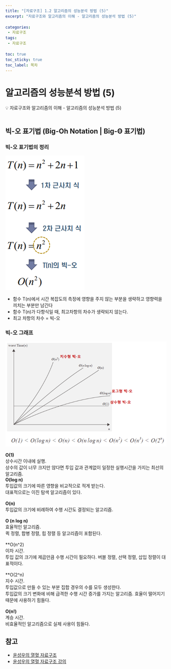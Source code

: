 ```yaml
---
title: "[자료구조] 1.2 알고리즘의 성능분석 방법 (5)"
excerpt: "자료구조와 알고리즘의 이해 - 알고리즘의 성능분석 방법 (5)"
 
categories:  
 - 자료구조
tags: 
 - 자료구조

toc: true
toc_sticky: true
toc_label: 목차
---
```

# 알고리즘의 성능분석 방법 (5)

<aside>
💡 자료구조와 알고리즘의 이해 -  알고리즘의 성능분석 방법 (5)
</aside>
<br>

## 빅-오 표기법 (Big-Oh Notation | Big-Θ 표기법)

### 빅-오 표기법의 정리

![빅오표기법정리 ](/assets/images/posts/data06.png)

- 함수 T(n)에서 시간 복잡도의 측정에 영향을 주지 않는 부분을 생략하고 영향력을 끼치는 부분만 남긴다
- 함수 T(n)가 다항식일 때, 최고차항의 차수가 생략되지 않는다.
- 최고 차항의 차수 = 빅-오

### 빅-오 그래프

![빅오그래프](/assets/images/posts/data06-2.png)

**O(1)** <br>
상수시간 이내에 실행. <br>
상수의 값이 너무 크지만 않다면 투입 값과 관계없이 일정한 실행시간을 가지는 최선의 알고리즘.
<br>
**O(log n)**<br>
투입값의 크기에 따른 영향을 비교적으로 적게 받는다. <br>
대표적으로는 이진 탐색 알고리즘이 있다.<br>
<br>
**O(n)**<br>
투입값의 크기에 비례하여 수행 시간도 결정되는 알고리즘. <br>
<br>
**O (n log n)**<br>
효율적인 알고리즘. <br>
퀵 정렬, 합병 정렬, 힙 정렬 등 알고리즘이 포함된다.<br>
<br>
**O(n^2) <br>
이차 시간. <br>
투입 값의 크기에 제곱만큼 수행 시간이 필요하다. 
버블 정렬, 선택 정렬, 삽입 정렬이 대표적이다.<br>
<br>
**O(2^n)<br>
지수 시간. <br>
투입값으로 만들 수 있는 부분 집합 경우의 수를 모두 생성한다. <br>
투입값의 크기 변화에 비해 급격한 수행 시간 증가를 가지는 알고리즘. 
효율이 떨어지기 때문에 사용하기 힘들다.<br>
<br>
**O(n!)** <br>
계승 시간. <br>
비효율적인 알고리즘으로 실제 사용이 힘들다.<br>


## 참고

- [윤성우의 열혈 자료구조](https://book.naver.com/bookdb/book_detail.nhn?bid=6809127) <br>
- [윤성우의 열혈 자료구조 강의](http://www.orentec.co.kr/teachlist/DA_ST_1/teach_sub1.php)
